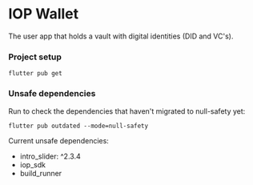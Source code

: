 # IOP Wallet

The user app that holds a vault with digital identities (DID and VC's).

### Project setup
```
flutter pub get
```

### Unsafe dependencies

Run to check the dependencies that haven't migrated to null-safety yet:

```
flutter pub outdated --mode=null-safety
```

Current unsafe dependencies:
- intro_slider: ^2.3.4
- iop_sdk
- build_runner